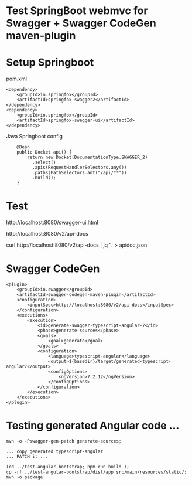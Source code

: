
# Test SpringBoot webmvc for Swagger + Swagger CodeGen maven-plugin

# Setup Springboot

pom.xml

```
<dependency>
    <groupId>io.springfox</groupId>
    <artifactId>springfox-swagger2</artifactId>
</dependency>
<dependency>
    <groupId>io.springfox</groupId>
    <artifactId>springfox-swagger-ui</artifactId>
</dependency>
```

Java Springboot config

```
    @Bean
    public Docket api() { 
        return new Docket(DocumentationType.SWAGGER_2)  
          .select()
          .apis(RequestHandlerSelectors.any())              
          .paths(PathSelectors.ant("/api/**"))
          .build();                                           
    }
```



# Test 

http://localhost:8080/swagger-ui.html

http://localhost:8080/v2/api-docs


curl http://localhost:8080/v2/api-docs | jq '.' > apidoc.json


 
# Swagger CodeGen

```
<plugin>
    <groupId>io.swagger</groupId>
    <artifactId>swagger-codegen-maven-plugin</artifactId>
    <configuration>
        <inputSpec>http://localhost:8080/v2/api-docs</inputSpec>
    </configuration>
    <executions>
        <execution>
            <id>generate-swagger-typescript-angular-7</id>
            <phase>generate-sources</phase>
            <goals>
                <goal>generate</goal>
            </goals>
            <configuration>
                <language>typescript-angular</language>
                <output>${basedir}/target/generated-typescript-angular7</output>
                <configOptions>
                    <ngVersion>7.2.12</ngVersion>
                </configOptions>
            </configuration>
        </execution>
    </executions>
</plugin>
```

# Testing generated Angular code ...

```
mvn -o -Pswagger-gen-patch generate-sources; 

... copy generated typescript-angular
... PATCH it ...

(cd ../test-angular-bootstrap; npm run build ); 
cp -rf ../test-angular-bootstrap/dist/app src/main/resources/static/; 
mvn -o package
```
